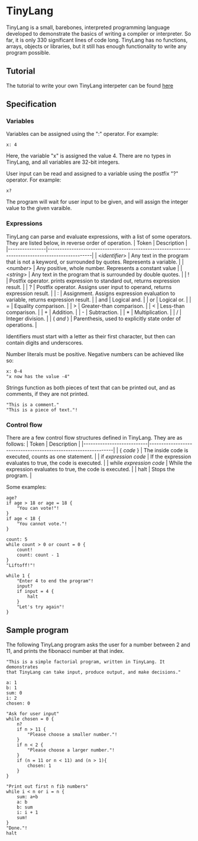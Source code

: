 # TinyLang
TinyLang is a small, barebones, interpreted programming language developed to demonstrate the basics of writing a compiler or interpreter. So far, it is only 330 significant lines of code long. TinyLang has no functions, arrays, objects or libraries, but it still has enough functionality to write any program possible.
## Tutorial
The tutorial to write your own TinyLang interpeter can be found [here](http://josephs-projects.com/blog/tinylang1.html)
## Specification
### Variables
Variables can be assigned using the ":" operator. For example:
```
x: 4
```
Here, the variable "x" is assigned the value 4. There are no types in TinyLang, and all variables are 32-bit integers.

User input can be read and assigned to a variable using the postfix "?" operator. For example:
```
x?
```
The program will wait for user input to be given, and will assign the integer value to the given varaible.
### Expressions
TinyLang can parse and evaluate expressions, with a list of some operators. They are listed below, in reverse order of operation.
| Token          | Description                                                                                    |
|----------------|------------------------------------------------------------------------------------------------|
| <*identifier*> | Any text in the program that is not a keyword, or surrounded by quotes. Represents a variable. |
| <*number*>     | Any positive, whole number. Represents a constant value                                        |
| <*string*>     | Any text in the program that is surrounded by double quotes.                                   |
| !              | Postfix operator. prints expression to standard out, returns expression result.                |
| ?              | Postfix operator. Assigns user input to operand, returns expression result.                    |
| :              | Assignment. Assigns expression evaluation to variable, returns expression result.              |
| and            | Logical and.                                                                                   |
| or             | Logical or.                                                                                    |
| =              | Equality comparison.                                                                           |
| >              | Greater-than comparison.                                                                       |
| <              | Less-than comparison.                                                                          |
| +              | Addition.                                                                                      |
| -              | Subtraction.                                                                                   |
| *              | Multiplication.                                                                                |
| /              | Integer division.                                                                              |
| ( *and* )      | Parenthesis, used to explicitly state order of operations.                                     |

Identifiers must start with a letter as their first character, but then can contain digits and underscores.

Number literals must be positive. Negative numbers can be achieved like so:
```
x: 0-4
"x now has the value -4"
```

Strings function as both pieces of text that can be printed out, and as comments, if they are not printed. 
```
"This is a comment."
"This is a piece of text."!
```

### Control flow
There are a few control flow structures defined in TinyLang. They are as follows:
| Token                     | Description                                                   |
|---------------------------|---------------------------------------------------------------|
| { *code* }                | The inside code is executed, counts as one statement.         |
| if *expression* *code*    | If the expression evaluates to true, the code is executed.    |
| while *expression* *code* | While the expression evaluates to true, the code is executed. |
| halt                      | Stops the program.                                            |

Some examples:
```
age?
if age > 18 or age = 18 {
    "You can vote!"!
}
if age < 18 {
    "You cannot vote."!
}
```

```
count: 5
while count > 0 or count = 0 {
    count!
    count: count - 1
}
"Liftoff!"!
```

```
while 1 {
    "Enter 4 to end the program"!
    input?
    if input = 4 {
        halt
    }
    "Let's try again"!
}
```

## Sample program
The following TinyLang program asks the user for a number between 2 and 11, and prints the fibonacci number at that index.
```
"This is a simple factorial program, written in TinyLang. It demonstrates 
that TinyLang can take input, produce output, and make decisions."

a: 1
b: 1
sum: 0
i: 2
chosen: 0

"Ask for user input"
while chosen = 0 {
    n?
    if n > 11 {
        "Please choose a smaller number."!
    }
    if n < 2 {
        "Please choose a larger number."!
    }
    if (n = 11 or n < 11) and (n > 1){
        chosen: 1
    }
}

"Print out first n fib numbers"
while i < n or i = n {
    sum: a+b
    a: b
    b: sum
    i: i + 1
    sum!
}
"Done."!
halt
```